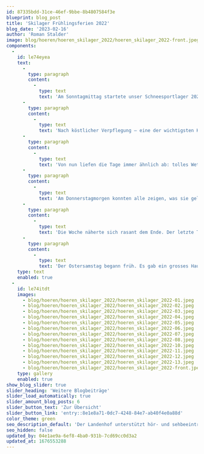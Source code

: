 ```yaml
---
id: 87335bdd-31ce-46ef-9bbe-8b4807584f3e
blueprint: blog_post
title: 'Skilager Frühlingsferien 2022'
blog_date: '2023-02-16'
author: 'Roman Stalder'
image: blog/hoeren/hoeren_skilager_2022/hoeren_skilager_2022-front.jpeg
components:
  -
    id: le74eyea
    text:
      -
        type: paragraph
        content:
          -
            type: text
            text: 'Am Sonntagmittag startete unser Schneesportlager 2022 unter dem Motto «Olympische Landenhof Winterspiele». 2 Jahre gab es kein Skilager, aber jetzt war es wieder möglich. Wir reisten mit viel Gepäck und den Schneesportgeräten ins halb winterliche, halb frühlingshafte Engadin. Das Lagerhaus war bereits bestens vorbereitet und aus der Küche duftete es schon fein. Zimmer wurden bezogen und es gab viel zu erzählen und fragen.'
      -
        type: paragraph
        content:
          -
            type: text
            text: 'Nach köstlicher Verpflegung – eine der wichtigsten Konstanten in dieser Woche – gab es Informationen zu Haus, Regeln, Abläufen und unserem Lagermotto. Auf einem nächtlichen Spaziergang im Schein der Fackeln konnten wir uns ein Bild von Samedan machen und frische Bergluft schnuppern.'
      -
        type: paragraph
        content:
          -
            type: text
            text: 'Von nun liefen die Tage immer ähnlich ab: tolles Wetter, 8.00 Uhr Frühstück, Ämtli machen, anziehen, Fahrt ins Skigebiet «Corvatsch», Unterricht auf den Pisten, Mittagessen in der Mittelstation und Pause, Nachmittags-Unterricht, Rückreise zum Haus, Duschen, Freizeit, Nachtessen, Abendprogramm und Nachtruhe. Aber nicht, dass jetzt jemand denkt, da wäre Langeweile aufgekommen. Auf der Piste konnten die Schüler:innen dank ihrer Fortschritte immer neue Herausforderungen in Angriff nehmen. Die Skigruppen wurden zwischendurch verändert, sodass sie gut zusammenpassten und abends konnten sich alle von den Aufgaben des Abendprogramms mitreissen lassen: Da galt es als Gruppe möglichst kreativ, schlau, schnell, kommunikativ und humorvoll zu sein, um in den verschiedensten Aufgaben Punkte für die eigene Gruppe zu sammeln.'
      -
        type: paragraph
        content:
          -
            type: text
            text: 'Am Donnerstagmorgen konnten alle zeigen, was sie gelernt hatten und konnten: Ski- und Snowboard-Rennen! Auch die, die erst seit wenigen Tagen Skifahrer oder Snowboarderin waren, stellten sich dem anspruchsvollen Kurs und der erfahrenen Konkurrenz. Abends dann wurden die Flaggen der Gruppen gezeigt und bewertet, die schnellen Skifahrer:innen und Snowboarder:innen gekürt und mit einer Disco ging der Tag zu Ende.'
      -
        type: paragraph
        content:
          -
            type: text
            text: 'Die Woche näherte sich rasant dem Ende. Der letzte Tag auf der Piste, der letzte Abend im Haus. Bereits hier war ein wichtiges Wochenziel erreicht: Verletzungsfrei! Und nun sollte sich zeigen, welche Gruppe unter der Woche die fleissigsten Punktesammler waren. Cassandra, Nikolas, Simon und Simeon konnten die Goldmedaille gewinnen. Gratulation! Alle zusammen schauten das Lagervideo, das die vergangenen Tage noch einmal Revue passieren liess.'
      -
        type: paragraph
        content:
          -
            type: text
            text: 'Der Ostersamstag begann früh. Es gab ein grosses Haus zu putzen. Alle legten sich ins Zeug und halfen einander, bis alles sauber war. Erneut schwer beladen bestiegen wir die Rhätische Bahn und ratterten zufrieden heimwärts um Ostern im Mittelland und im Frühling zu feiern.'
    type: text
    enabled: true
  -
    id: le74itdt
    images:
      - blog/hoeren/hoeren_skilager_2022/hoeren_skilager_2022-01.jpeg
      - blog/hoeren/hoeren_skilager_2022/hoeren_skilager_2022-02.jpeg
      - blog/hoeren/hoeren_skilager_2022/hoeren_skilager_2022-03.jpeg
      - blog/hoeren/hoeren_skilager_2022/hoeren_skilager_2022-04.jpeg
      - blog/hoeren/hoeren_skilager_2022/hoeren_skilager_2022-05.jpeg
      - blog/hoeren/hoeren_skilager_2022/hoeren_skilager_2022-06.jpeg
      - blog/hoeren/hoeren_skilager_2022/hoeren_skilager_2022-07.jpeg
      - blog/hoeren/hoeren_skilager_2022/hoeren_skilager_2022-08.jpeg
      - blog/hoeren/hoeren_skilager_2022/hoeren_skilager_2022-10.jpeg
      - blog/hoeren/hoeren_skilager_2022/hoeren_skilager_2022-11.jpeg
      - blog/hoeren/hoeren_skilager_2022/hoeren_skilager_2022-12.jpeg
      - blog/hoeren/hoeren_skilager_2022/hoeren_skilager_2022-13.jpeg
      - blog/hoeren/hoeren_skilager_2022/hoeren_skilager_2022-front.jpeg
    type: gallery
    enabled: true
show_blog_slider: true
slider_heading: 'Weitere Blogbeiträge'
slider_load_automatically: true
slider_amount_blog_posts: 6
slider_button_text: 'Zur Übersicht'
slider_button_link: 'entry::8e1e8a71-0dc7-4248-84e7-ab40f4e0a88d'
color_theme: green
seo_description_default: 'Der Landenhof unterstützt hör- und sehbeeinträchtigte Kinder & Jugendliche in ihrem selbstbestimmten Leben durch Förderung ihrer Fähigkeiten & Entwicklung'
seo_hidden: false
updated_by: 04e1ae9a-6ef8-4ba0-931b-7cd69cc0d3a2
updated_at: 1676553288
---
```

